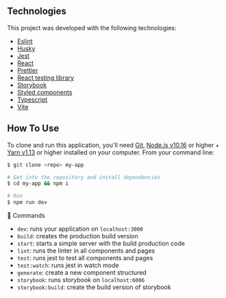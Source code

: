 ## Technologies

This project was developed with the following technologies:

- [Eslint](https://eslint.org/)
- [Husky](https://github.com/typicode/husky)
- [Jest](https://jestjs.io/)
- [React](https://reactjs.org/)
- [Prettier](https://prettier.io/)
- [React testing library](https://testing-library.com/docs/react-testing-library/intro)
- [Storybook](https://storybook.js.org/)
- [Styled components](https://styled-components.com/)
- [Typescript](https://www.typescriptlang.org/)
- [Vite](https://vitejs.dev/)

## How To Use

To clone and run this application, you'll need [Git](https://git-scm.com), [Node.js v10.16](https://nodejs.org/) or higher + [Yarn v1.13](https://yarnpkg.com/) or higher installed on your computer. From your command line:

```bash
$ git clone <repo> my-app

# Get into the repository and install dependencies
$ cd my-app && npm i

# Run
$ npm run dev
```

🔨 Commands
- `dev`: runs your application on `localhost:3000`
- `build`: creates the production build version
- `start`: starts a simple server with the build production code
- `lint`: runs the linter in all components and pages
- `test`: runs jest to test all components and pages
- `test:watch`: runs jest in watch mode
- `generate`: create a new component structured
- `storybook`: runs storybook on `localhost:6006`
- `storybook:build`: create the build version of storybook
